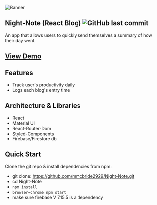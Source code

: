 ![Banner](https://github.com/mmcbride2929/Night-Note/blob/master/Banner/%F0%9F%8C%99_NIGHT-NOTE__%F0%9F%8C%A0.png)

## Night-Note (React Blog)   ![GitHub last commit](https://img.shields.io/github/last-commit/mmcbride2929/night-note)
An app that allows users to quickly send themselves a summary of how their day went.

## [View Demo](https://mmcbride2929.github.io/Night-Note)



## Features
* Track user's productivity daily
* Logs each blog's entry time

## Architecture & Libraries
* React 
* Material UI
* React-Router-Dom
* Styled-Components
* Firebase/Firestore db

## Quick Start
Clone the git repo & install dependencies from npm:
* git clone: https://github.com/mmcbride2929/Night-Note.git
* cd Night-Note
* ```npm install```
* ```browser=chrome npm start```
* make sure firebase V 7.15.5 is a dependency



